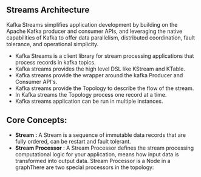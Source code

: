 ## Streams Architecture

Kafka Streams simplifies application development by building on the Apache Kafka producer and consumer APIs, and leveraging the native capabilities of Kafka to offer data parallelism, distributed coordination, fault tolerance, and operational simplicity.

 - Kafka Streams is a client library for stream processing applications that process records in kafka topics.
 - Kafka streams provides the high level DSL like KStream and KTable.
 - Kafka streams provide the wrapper around the kafka Producer and Consumer API's.
 - Kafka streams provide the Topology to describe the flow of the stream.
 - In Kafka streams the Topology process one record at a time.
 - Kafka streams application can be run in multiple instances. 

## Core Concepts:

 

 - **Stream :** A Stream is a sequence of immutable data records that are fully ordered, can be restart and fault tolerant.
 - **Stream Processor** : A Stream Processor defines the stream processing computational logic for your application, means how input data is transformed into output data. Stream Processor is a Node in a graphThere are two special processors in the topology:

<!--stackedit_data:
eyJoaXN0b3J5IjpbLTMzODk4OTQ4MywtNjc2MjEzOTY2LC0xMD
g4MjE0NTU0LC0xMTEzNTYzODI2LC0xOTQ0Njc3NDQwLDE2NzI4
ODM3MzEsLTc0NTU4NDcxMywtNjQ3Mjk5Njc4LDQwODIwMzQ4Ni
wtMTk0ODQ1Mzk2NSw2NjM1MzQ4NjgsMzYwNDgwNjgwLDEwMTgx
MDAyMTMsMTU2Mjc3NTU2Nyw1NDUxMTYzMjMsMTY5MzM4OTY1OS
wtMzU5MTQ1MzU5LDQ3NjQzNTA0NywtMTE3NTUzNjg3OSw2Mjk4
MDI3NzNdfQ==
-->